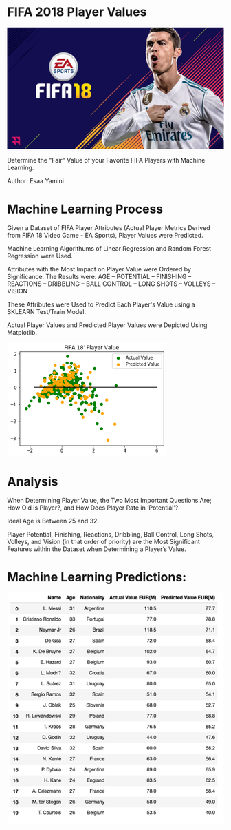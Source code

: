# **FIFA 2018 Player Values**


![Images](Images/FIFA-18.jpg)


Determine the "Fair" Value of your Favorite FIFA Players with Machine Learning.


Author: Esaa Yamini


# **Machine Learning Process**



Given a Dataset of FIFA Player Attributes (Actual Player Metrics Derived from FIFA 18 Video Game - EA Sports), Player Values were Predicted.

Machine Learning Algorithums of Linear Regression and Random Forest Regression were Used.

Attributes with the Most Impact on Player Value were Ordered by Significance. The Results were: AGE – POTENTIAL – FINISHING – REACTIONS – DRIBBLING – BALL CONTROL – LONG SHOTS – VOLLEYS – VISION
  
These Attributes were Used to Predict Each Player's Value using a SKLEARN Test/Train Model.

Actual Player Values and Predicted Player Values were Depicted Using Matplotlib. 

![Images](Images/plot.png)


# **Analysis**



When Determining Player Value, the Two Most Important Questions Are; How Old is Player?, and How Does Player Rate in ‘Potential’?  
 	 
Ideal Age is Between 25 and 32.  

Player Potential, Finishing, Reactions, Dribbling, Ball Control, Long Shots, Volleys, and Vision (in that order of priority) are the Most Significant Features within the Dataset when Determining a Player’s Value.  


# **Machine Learning Predictions:** 



![Images](Images/image1.png)
